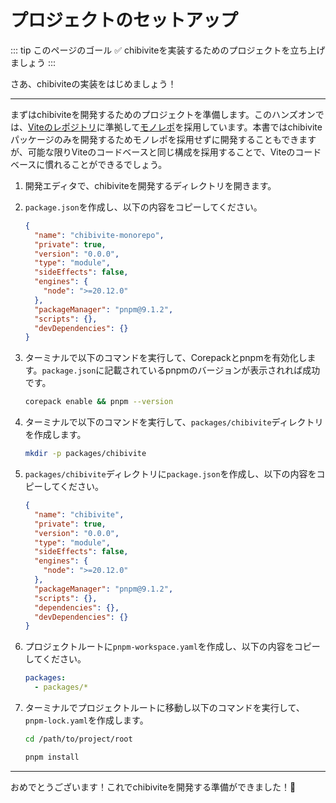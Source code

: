 # プロジェクトのセットアップ

::: tip このページのゴール
✅ chibiviteを実装するためのプロジェクトを立ち上げましょう
:::

さあ、chibiviteの実装をはじめましょう！

---

まずはchibiviteを開発するためのプロジェクトを準備します。このハンズオンでは、[Viteのレポジトリ](https://github.com/vitejs/vite)に準拠して[モノレポ](https://monorepo.tools/)を採用しています。本書ではchibiviteパッケージのみを開発するためモノレポを採用せずに開発することもできますが、可能な限りViteのコードベースと同じ構成を採用することで、Viteのコードベースに慣れることができるでしょう。

1. 開発エディタで、chibiviteを開発するディレクトリを開きます。
2. `package.json`を作成し、以下の内容をコピーしてください。

   ```json
   {
     "name": "chibivite-monorepo",
     "private": true,
     "version": "0.0.0",
     "type": "module",
     "sideEffects": false,
     "engines": {
       "node": ">=20.12.0"
     },
     "packageManager": "pnpm@9.1.2",
     "scripts": {},
     "devDependencies": {}
   }
   ```

3. ターミナルで以下のコマンドを実行して、Corepackとpnpmを有効化します。`package.json`に記載されているpnpmのバージョンが表示されれば成功です。

   ```bash
   corepack enable && pnpm --version
   ```

4. ターミナルで以下のコマンドを実行して、`packages/chibivite`ディレクトリを作成します。

   ```bash
   mkdir -p packages/chibivite
   ```

5. `packages/chibivite`ディレクトリに`package.json`を作成し、以下の内容をコピーしてください。

   ```json
   {
     "name": "chibivite",
     "private": true,
     "version": "0.0.0",
     "type": "module",
     "sideEffects": false,
     "engines": {
       "node": ">=20.12.0"
     },
     "packageManager": "pnpm@9.1.2",
     "scripts": {},
     "dependencies": {},
     "devDependencies": {}
   }
   ```

6. プロジェクトルートに`pnpm-workspace.yaml`を作成し、以下の内容をコピーしてください。

   ```yaml
   packages:
     - packages/*
   ```

7. ターミナルでプロジェクトルートに移動し以下のコマンドを実行して、`pnpm-lock.yaml`を作成します。

   ```bash
   cd /path/to/project/root
   ```

   ```bash
   pnpm install
   ```

---

おめでとうございます！これでchibiviteを開発する準備ができました！🎉
